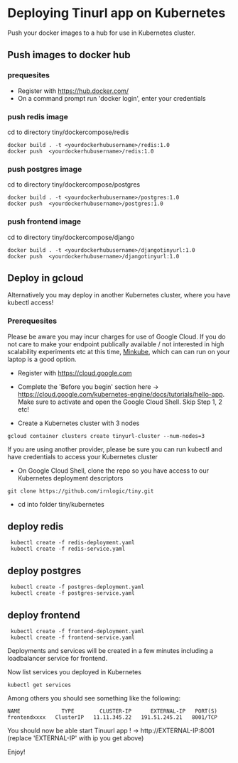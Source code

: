 # Deploying Tinurl app on Kubernetes

Push your docker images to a hub for use in Kubernetes cluster. 

## Push images to docker hub
### prequesites
* Register with https://hub.docker.com/
* On a command prompt run 'docker login', enter your credentials 

### push redis image
cd to directory tiny/dockercompose/redis

 ```
 docker build . -t <yourdockerhubusername>/redis:1.0
 docker push  <yourdockerhubusername>/redis:1.0
 ```
 
 ### push postgres image
cd to directory tiny/dockercompose/postgres

 ```
 docker build . -t <yourdockerhubusername>/postgres:1.0
 docker push  <yourdockerhubusername>/postgres:1.0
 ```
 
  ### push frontend image
cd to directory tiny/dockercompose/django

 ```
 docker build . -t <yourdockerhubusername>/djangotinyurl:1.0
 docker push  <yourdockerhubusername>/djangotinyurl:1.0
 ```
 
## Deploy in gcloud
Alternatively you may deploy in another Kubernetes cluster, where you have kubectl access!

### Prerequesites
Please be aware you may incur charges for use of Google Cloud. If you do not care to make your endpoint publically available / not interested in high scalability experiments etc at this time, [Minkube](https://kubernetes.io/docs/setup/learning-environment/minikube/), which can can run on your laptop is a good option.

* Register with <https://cloud.google.com> 
* Complete the 'Before you begin' section here ->  <https://cloud.google.com/kubernetes-engine/docs/tutorials/hello-app>. 
Make sure to activate and open the Google Cloud Shell. Skip Step 1, 2 etc!

* Create a Kubernetes cluster with 3 nodes
```
gcloud container clusters create tinyurl-cluster --num-nodes=3
```

If you are using another provider, please be sure you can run kubectl and have credentials to access your Kubernetes cluster

* On Google Cloud Shell, clone the repo so you have access to our Kubernetes deployment descriptors
```
git clone https://github.com/irnlogic/tiny.git
```
* cd into folder tiny/kubernetes

## deploy redis
```
 kubectl create -f redis-deployment.yaml
 kubectl create -f redis-service.yaml
```
## deploy postgres
```
 kubectl create -f postgres-deployment.yaml
 kubectl create -f postgres-service.yaml
```
## deploy frontend
```
 kubectl create -f frontend-deployment.yaml
 kubectl create -f frontend-service.yaml
```

Deployments and services will be created in a few minutes including a loadbalancer service for frontend.

Now list services you deployed in Kubernetes
```
kubectl get services
```

Among others you should see something like the following:
```
NAME             TYPE        CLUSTER-IP      EXTERNAL-IP   PORT(S)
frontendxxxx   ClusterIP   11.11.345.22   191.51.245.21   8001/TCP
```

You should now be able start Tinuurl app ! -> http://EXTERNAL-IP:8001 (replace 'EXTERNAL-IP' with ip you get above)

Enjoy!
